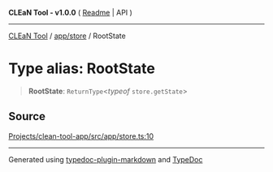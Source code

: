 **CLEaN Tool - v1.0.0** ( [Readme](../../../README.md) \| API )

***

[CLEaN Tool](../../../modules.md) / [app/store](../README.md) / RootState

# Type alias: RootState

> **RootState**: `ReturnType`\<*typeof* `store.getState`\>

## Source

[Projects/clean-tool-app/src/app/store.ts:10](https://github.com/yuckyh/clean-tool-app/)

***

Generated using [typedoc-plugin-markdown](https://www.npmjs.com/package/typedoc-plugin-markdown) and [TypeDoc](https://typedoc.org/)
